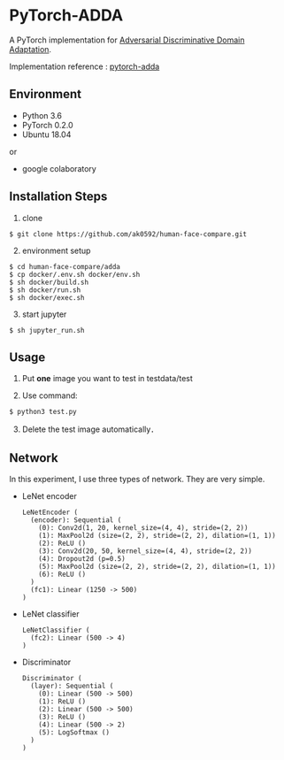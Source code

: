 # PyTorch-ADDA
A PyTorch implementation for [Adversarial Discriminative Domain Adaptation](https://arxiv.org/abs/1702.05464).

Implementation reference : [pytorch-adda](https://github.com/corenel/pytorch-adda)
## Environment
- Python 3.6
- PyTorch 0.2.0
- Ubuntu 18.04

or
- google colaboratory
## Installation Steps
1. clone
```
$ git clone https://github.com/ak0592/human-face-compare.git
```
2. environment setup
```
$ cd human-face-compare/adda
$ cp docker/.env.sh docker/env.sh
$ sh docker/build.sh
$ sh docker/run.sh
$ sh docker/exec.sh
```
3. start jupyter
```
$ sh jupyter_run.sh
```
## Usage
1. Put **one** image you want to test in testdata/test

2. Use command:

```shell
$ python3 test.py
```
3. Delete the test image automatically．
## Network

In this experiment, I use three types of network. They are very simple.

- LeNet encoder

  ```
  LeNetEncoder (
    (encoder): Sequential (
      (0): Conv2d(1, 20, kernel_size=(4, 4), stride=(2, 2))
      (1): MaxPool2d (size=(2, 2), stride=(2, 2), dilation=(1, 1))
      (2): ReLU ()
      (3): Conv2d(20, 50, kernel_size=(4, 4), stride=(2, 2))
      (4): Dropout2d (p=0.5)
      (5): MaxPool2d (size=(2, 2), stride=(2, 2), dilation=(1, 1))
      (6): ReLU ()
    )
    (fc1): Linear (1250 -> 500)
  )
  ```

- LeNet classifier

  ```
  LeNetClassifier (
    (fc2): Linear (500 -> 4)
  )
  ```

- Discriminator

  ```
  Discriminator (
    (layer): Sequential (
      (0): Linear (500 -> 500)
      (1): ReLU ()
      (2): Linear (500 -> 500)
      (3): ReLU ()
      (4): Linear (500 -> 2)
      (5): LogSoftmax ()
    )
  )
  ```
